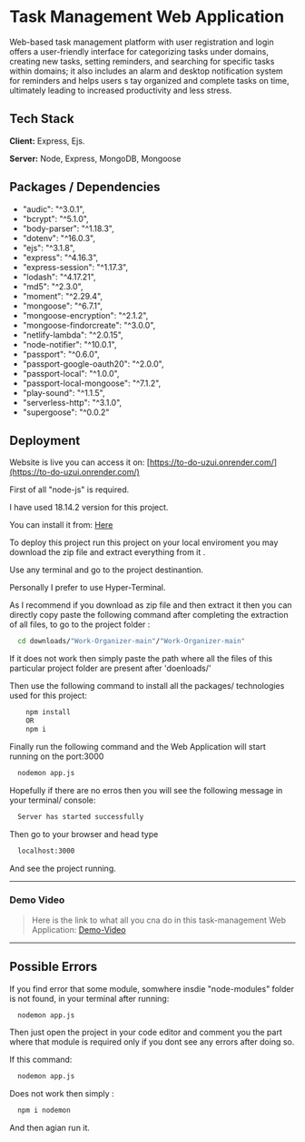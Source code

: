 # Task Management Web Application

Web-based task management platform  with    user registration and login offers  a   user-friendly interface for categorizing  tasks under domains, creating new tasks, setting  reminders,      and searching for specific tasks within  domains; it also includes an alarm and desktop  notification system for reminders and helps users s       tay organized and complete tasks on time, ultimately leading to increased productivity and less stress.

## Tech Stack

**Client:** Express, Ejs.

**Server:** Node, Express,
MongoDB, Mongoose


## Packages / Dependencies

* "audic": "^3.0.1",
* "bcrypt": "^5.1.0",
* "body-parser": "^1.18.3",
* "dotenv": "^16.0.3",
* "ejs": "^3.1.8",
* "express": "^4.16.3",
* "express-session": "^1.17.3",
* "lodash": "^4.17.21",
* "md5": "^2.3.0",
* "moment": "^2.29.4",
* "mongoose": "^6.7.1",
* "mongoose-encryption": "^2.1.2",
* "mongoose-findorcreate": "^3.0.0",
* "netlify-lambda": "^2.0.15",
* "node-notifier": "^10.0.1",
* "passport": "^0.6.0",
* "passport-google-oauth20": "^2.0.0",
* "passport-local": "^1.0.0",
* "passport-local-mongoose": "^7.1.2",
* "play-sound": "^1.1.5",
* "serverless-http": "^3.1.0",
* "supergoose": "^0.0.2"

## Deployment

Website is live you can access it on:
[https://to-do-uzui.onrender.com/](https://to-do-uzui.onrender.com/)

First of all "node-js" is required.

I have used 18.14.2 version for this project.

You can install it from:
[Here](https://nodejs.org/en/)

To deploy this project run this project on your local enviroment you may download the zip file and extract everything from it .

Use any terminal and go to the project destinantion. 

Personally I prefer to use Hyper-Terminal.

As I recommend if you download as zip file and then extract it then you can directly copy paste the following command after completing the extraction of all files, to go to the project folder :


```bash
  cd downloads/"Work-Organizer-main"/"Work-Organizer-main"
```
If it does not work then simply paste the path where all the files of this particular project folder are present after 'doenloads/'


Then use the following command to install all the packages/ technologies used for this project:

```bash
    npm install 
    OR
    npm i
```
Finally run the following command and the Web Application will start running on the port:3000

```bash
  nodemon app.js
```
Hopefully if there are no erros then you will see the following message in your terminal/ console:

```bash
  Server has started successfully
```
Then go to your browser and head type
```bash
  localhost:3000
```
And see the project running.

----------------------------
### Demo Video
> Here is the link to what all you cna do in this task-management Web Application: [Demo-Video](https://drive.google.com/file/d/1LZsPh-tzExiCeMFpN3prAyMAlK-k_g09/view)
----------
## Possible Errors

If you find error that some module, somwhere insdie "node-modules" folder is not found, in your terminal after running:

```bash
  nodemon app.js
```

Then just open the project in your code editor and comment you the part where that module is required only if you dont see any errors after doing so.

If this command:

```bash
  nodemon app.js
```

Does not work then simply :

```bash
  npm i nodemon
```
And then agian run it.
